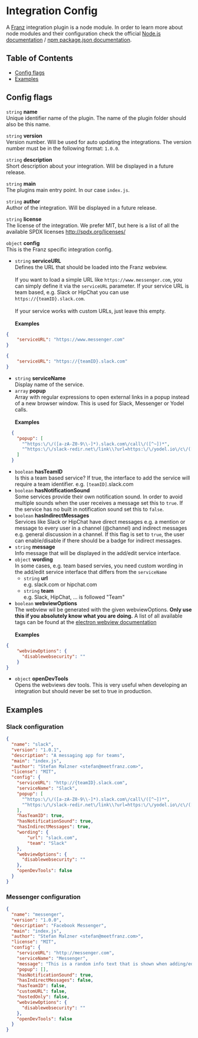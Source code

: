 # Integration Config

A [Franz](http://meetfranz.com) integration plugin is a node module. In order to learn more about node modules and their configuration check the official [Node.js documentation](https://nodejs.org/api/modules.html) / [npm package.json documentation](https://docs.npmjs.com/files/package.json).

## Table of Contents
* [Config flags](#user-content-config-flags)
* [Examples](#user-content-examples)

## Config flags

`string` **name**<br />
Unique identifier name of the plugin. The name of the plugin folder should also be this name.

`string` **version**<br />
Version number. Will be used for auto updating the integrations. The version number must be in the following format: `1.0.0`.

`string` **description**<br />
Short description about your integration. Will be displayed in a future release.

`string` **main**<br />
The plugins main entry point. In our case `index.js`.

`string` **author**<br />
Author of the integration. Will be displayed in a future release.

`string` **license**<br />
The license of the integration. We prefer MIT, but here is a list of all the available SPDX licenses http://spdx.org/licenses/

`object` **config**<br />
This is the Franz specific integration config.

* `string` **serviceURL**<br/>
Defines the URL that should be loaded into the Franz webview.
<br /><br />
If you want to load a simple URL like `https://www.messenger.com`, you can simply define it via the `serviceURL` parameter. If your service URL is team based, e.g. Slack or HipChat you can use `https://{teamID}.slack.com`.
<br /><br />
If your service works with custom URLs, just leave this empty.
<br /><br />
**Examples**
```json
{
    "serviceURL": "https://www.messenger.com"
}
```
```json
{
    "serviceURL": "https://{teamID}.slack.com"
}
```
* `string` **serviceName**<br/>
Display name of the service.
* `array` **popup**<br/>
Array with regular expressions to open external links in a popup instead of a new browser window. This is used for Slack, Messenger or Yodel calls.
<br /><br />
**Examples**
```json
  {
    "popup": [
      "^https:\/\/([a-zA-Z0-9\\-]*).slack.com\/call\/([^~])*",
      "^https:\/\/slack-redir.net\/link\\?url=https:\/\/yodel.io\/c\/([^~])*"
    ]
  }
```
* `boolean` **hasTeamID**<br />
Is this a team based service? If true, the interface to add the service will require a team identifier. e.g. `[teamID]`.slack.com
* `boolean` **hasNotificationSound**<br />
Some services provide their own notification sound. In order to avoid multiple sounds when the user receives a message set this to `true`. If the service has no built in notification sound set this to `false`.
* `boolean` **hasIndirectMessages**<br />
Services like Slack or HipChat have direct messages e.g. a mention or message to every user in a channel (@channel) and indirect messages e.g. general discussion in a channel. If this flag is set to `true`, the user can enable/disable if there should be a badge for indirect messages.
* `string` **message**<br />
Info message that will be displayed in the add/edit service interface.
* `object` **wording**<br />
In some cases, e.g. team based servies, you need custom wording in the add/edit service interface that differs from the `serviceName`
  * `string` **url**<br />
  e.g. slack.com or hipchat.com
  * `string` **team**<br />
  e.g. Slack, HipChat, ... is followed "Team"
* `boolean` **webviewOptions**<br />
The webview wil be generated with the given webviewOptions. **Only use this if you absolutely know what you are doing.** A list of all available tags can be found at the [electron webview documentation](http://electron.atom.io/docs/api/web-view-tag/#tag-attributes)<br /><br />
**Examples**
```json
{
    "webviewOptions": {
      "disablewebsecurity": ""
    }
}
```
* `object` **openDevTools**<br />
Opens the webviews dev tools. This is very useful when developing an integration but should never be set to true in production.


## Examples
### Slack configuration
```json
{
  "name": "slack",
  "version": "1.0.1",
  "description": "A messaging app for teams",
  "main": "index.js",
  "author": "Stefan Malzner <stefan@meetfranz.com>",
  "license": "MIT",
  "config": {
    "serviceURL": "http://{teamID}.slack.com",
    "serviceName": "Slack",
    "popup": [
      "^https:\/\/([a-zA-Z0-9\\-]*).slack.com\/call\/([^~])*",
      "^https:\/\/slack-redir.net\/link\\?url=https:\/\/yodel.io\/c\/([^~])*"
    ],
    "hasTeamID": true,
    "hasNotificationSound": true,
    "hasIndirectMessages": true,
    "wording": {
        "url": "slack.com",
        "team": "Slack"
    },
    "webviewOptions": {
      "disablewebsecurity": ""
    },
    "openDevTools": false
  }
}
```

### Messenger configuration
```json
{
  "name": "messenger",
  "version": "1.0.0",
  "description": "Facebook Messenger",
  "main": "index.js",
  "author": "Stefan Malzner <stefan@meetfranz.com>",
  "license": "MIT",
  "config": {
    "serviceURL": "http://messenger.com",
    "serviceName": "Messenger",
    "message": "This is a random info text that is shown when adding/editing a service",
    "popup": [],
    "hasNotificationSound": true,
    "hasIndirectMessages": false,
    "hasTeamID": false,
    "customURL": false,
    "hostedOnly": false,
    "webviewOptions": {
      "disablewebsecurity": ""
    },
    "openDevTools": false
  }
}

```
